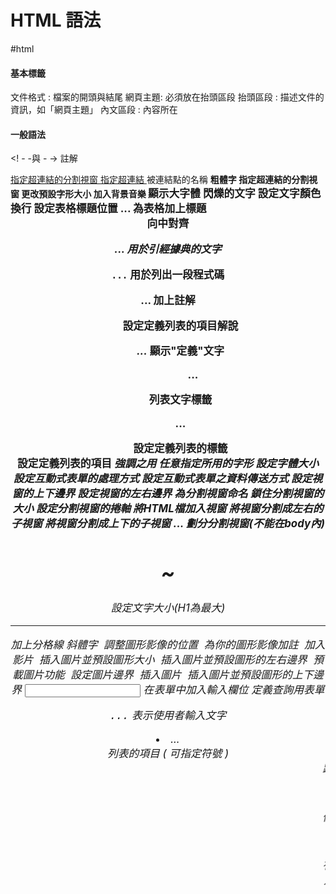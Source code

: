 # HTML 語法
#html
#### 基本標籤

文件格式 <html> </html>: 檔案的開頭與結尾
網頁主題<title> </title>: 必須放在抬頭區段
抬頭區段<head> </head>: 描述文件的資訊，如「網頁主題」
內文區段<body> </body>: 內容所在

#### 一般語法
<! - -與 - ->
註解

<a href target>
指定超連結的分割視窗
	
<a href>
指定超連結
	
<a name=名稱>
被連結點的名稱
	
<b>
粗體字
	
<base target>
指定超連結的分割視窗
	
<basefont size>
更改預設字形大小
	
<bgsound src>
加入背景音樂
	
<big>
顯示大字體
	
<blink>
閃爍的文字
	
<body text link vlink>
設定文字顏色
	
<br>
換行
	
<caption align>
設定表格標題位置
	
<caption>...</caption>
為表格加上標題
	
<center>
向中對齊
	
<cite>...<cite>
用於引經據典的文字
	
<code>...</code>
用於列出一段程式碼
	
<comment>...</comment>
加上註解
	
<dd>
設定定義列表的項目解說
	
<dfn>...</dfn>
顯示"定義"文字
	
<dir>...</dir>
列表文字標籤
	
<dl>...</dl>
設定定義列表的標籤
	
<dt>
設定定義列表的項目
	
<em>
強調之用
	
<font face>
任意指定所用的字形
	
<font size>
設定字體大小
	
<form action>
設定互動式表單的處理方式
	
<form method>
設定互動式表單之資料傳送方式
	
<frame marginheight>
設定視窗的上下邊界
	
<frame marginwidth>
設定視窗的左右邊界
	
<frame name>
為分割視窗命名
	
<frame noresize>
鎖住分割視窗的大小
	
<frame scrolling>
設定分割視窗的捲軸
	
<frame src>
將HTML檔加入視窗
	
<frameset cols>
將視窗分割成左右的子視窗
	
<frameset rows>
將視窗分割成上下的子視窗
	
<frameset>...</frameset>
劃分分割視窗(不能在body內)
	
<h1>~<h6>
設定文字大小(H1為最大)
	
<hr>
加上分格線
	
<i>
斜體字
	
<img align>
調整圖形影像的位置
	
<img alt>
為你的圖形影像加註
	
<img dynsrc loop>
加入影片
	
<img height width>
插入圖片並預設圖形大小

<img hspace>
插入圖片並預設圖形的左右邊界
	
<img lowsrc>
預載圖片功能
	
<img src border>
設定圖片邊界
	
<img src>
插入圖片
	
<img vspace>
插入圖片並預設圖形的上下邊界
	
<input type name value>
在表單中加入輸入欄位
	
<isindex>
定義查詢用表單
	
<kbd>...</kbd>
表示使用者輸入文字
	
<li type>...</li>
列表的項目 ( 可指定符號 )
	
<marquee>
跑馬燈效果
	
<menu>...</menu>
條列文字標籤
	
<meta name="refresh" content url>
自動更新文件內容
	
<multiple>
可同時選擇多項的列表欄
	
<noframe>
定義不出現分割視窗的文字
	
<ol>...</ol>
有序號的列表
	
<option>
定義表單中列表欄的項目
	
<p align>
設定對齊方向
	
<p>
分段
	
<person>...</person>
顯示人名
	
<pre>
使用原有排列

<samp>...</samp>
用於引用字

<select>...</select>
在表單中定義列表欄

<small>
顯示小字體

<strike>
文字加橫線

<strong>
用於加強語氣

<sub>
下標字

<sup>
上標字

<table border=n>
調整表格的寬線高度

<table cellpadding>

調整資料欄位之邊界

<table cellspacing>
調整表格線的寬度

<table height>
調整表格的高度

<table width>
調整表格的寬度

<table>...</table>
產生表格的標籤

<td align>
調整表格欄位之左右對齊

<td bgcolor>
設定表格欄位之背景顏色

<td colspan rowspan>
表格欄位的合併

<td nowrap>
設定表格欄位不換行

<td valign>
調整表格欄位之上下對齊

<td width>
調整表格欄位寬度

<td>...</td>
定義表格的資料欄位

<textarea name rows cols>
表單中加入多少列的文字輸入欄

<textarea wrap>
決定文字輸入欄是自動否換行

<th>...</th>
定義表格的標頭欄位

<tr>...</tr>
定義表格每一行

<tt>
打字機字體

<u>
文字加底線

<ul type>...</ul>
無序號的列表 ( 可指定符號 )
###
<var>...</var>
用於顯示變數

